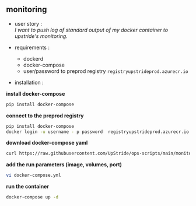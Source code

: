 ## monitoring
- user story :<br/>
*I want to push log of standard output of my docker container to upstride's monitoring.*
- requirements : 
	- dockerd
	- docker-compose
	- user/password to preprod registry `registryupstrideprod.azurecr.io`

- installation :

**install docker-compose**
```bash
pip install docker-compose
```

**connect to the preprod registry**
```bash
pip install docker-compose
docker login -u username - p password  registryupstrideprod.azurecr.io
```

**download docker-compose yaml**
```bash
curl https://raw.githubusercontent.com/UpStride/ops-scripts/main/monitor/docker-compose.yml -o docker-compose.yml
```
**add the run parameters (image, volumes, port)**
```bash
vi docker-compose.yml
```
**run the container**
```bash
docker-compose up -d
```

